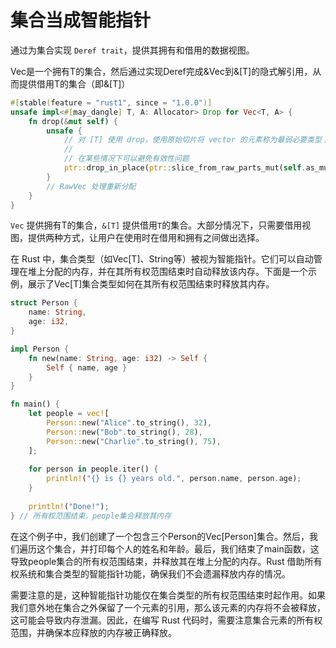 # 集合当成智能指针

通过为集合实现 `Deref trait`，提供其拥有和借用的数据视图。


Vec是一个拥有T的集合，然后通过实现Deref完成&Vec到&[T]的隐式解引用，从而提供借用T的集合（即&[T]）

```rust
#[stable(feature = "rust1", since = "1.0.0")]
unsafe impl<#[may_dangle] T, A: Allocator> Drop for Vec<T, A> {
    fn drop(&mut self) {
        unsafe {
            // 对 [T] 使用 drop，使用原始切片将 vector 的元素称为最弱必要类型；
            //
            // 在某些情况下可以避免有效性问题
            ptr::drop_in_place(ptr::slice_from_raw_parts_mut(self.as_mut_ptr(), self.len))
        }
        // RawVec 处理重新分配
    }
}
```
`Vec` 提供拥有T的集合，`&[T]` 提供借用`T`的集合。大部分情况下，只需要借用视图，提供两种方式，让用户在使用时在借用和拥有之间做出选择。


在 Rust 中，集合类型（如Vec[T]、String等）被视为智能指针。它们可以自动管理在堆上分配的内存，并在其所有权范围结束时自动释放该内存。下面是一个示例，展示了Vec[T]集合类型如何在其所有权范围结束时释放其内存。

```rust
struct Person {
    name: String,
    age: i32,
}

impl Person {
    fn new(name: String, age: i32) -> Self {
        Self { name, age }
    }
}

fn main() {
    let people = vec![
        Person::new("Alice".to_string(), 32),
        Person::new("Bob".to_string(), 28),
        Person::new("Charlie".to_string(), 75),
    ];
    
    for person in people.iter() {
        println!("{} is {} years old.", person.name, person.age);
    }
    
    println!("Done!");
} // 所有权范围结束，people集合释放其内存

```

在这个例子中，我们创建了一个包含三个Person的Vec[Person]集合。然后，我们遍历这个集合，并打印每个人的姓名和年龄。最后，我们结束了main函数，这导致people集合的所有权范围结束，并释放其在堆上分配的内存。Rust 借助所有权系统和集合类型的智能指针功能，确保我们不会遗漏释放内存的情况。

需要注意的是，这种智能指针功能仅在集合类型的所有权范围结束时起作用。如果我们意外地在集合之外保留了一个元素的引用，那么该元素的内存将不会被释放，这可能会导致内存泄漏。因此，在编写 Rust 代码时，需要注意集合元素的所有权范围，并确保本应释放的内存被正确释放。